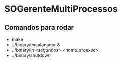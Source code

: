 # SOGerenteMultiProcessos

## Comandos para rodar

 * make
 * ../binary/escalonador &
 * ../binary/in \<segundos\> \<nome_arqexec\>
 * ../binary/shutdown